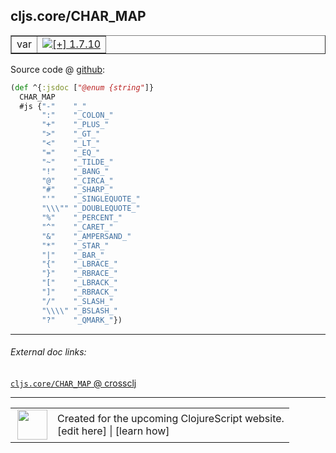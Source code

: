 ## cljs.core/CHAR_MAP



 <table border="1">
<tr>
<td>var</td>
<td><a href="https://github.com/cljsinfo/cljs-api-docs/tree/1.7.10"><img valign="middle" alt="[+] 1.7.10" title="Added in 1.7.10" src="https://img.shields.io/badge/+-1.7.10-lightgrey.svg"></a> </td>
</tr>
</table>









Source code @ [github](https://github.com/clojure/clojurescript/blob/r1.7.58/src/main/cljs/cljs/core.cljs#L274-L299):

```clj
(def ^{:jsdoc ["@enum {string"]}
  CHAR_MAP
  #js {"-"    "_"
       ":"    "_COLON_"
       "+"    "_PLUS_"
       ">"    "_GT_"
       "<"    "_LT_"
       "="    "_EQ_"
       "~"    "_TILDE_"
       "!"    "_BANG_"
       "@"    "_CIRCA_"
       "#"    "_SHARP_"
       "'"    "_SINGLEQUOTE_"
       "\\\"" "_DOUBLEQUOTE_"
       "%"    "_PERCENT_"
       "^"    "_CARET_"
       "&"    "_AMPERSAND_"
       "*"    "_STAR_"
       "|"    "_BAR_"
       "{"    "_LBRACE_"
       "}"    "_RBRACE_"
       "["    "_LBRACK_"
       "]"    "_RBRACK_"
       "/"    "_SLASH_"
       "\\\\" "_BSLASH_"
       "?"    "_QMARK_"})
```

<!--
Repo - tag - source tree - lines:

 <pre>
clojurescript @ r1.7.58
└── src
    └── main
        └── cljs
            └── cljs
                └── <ins>[core.cljs:274-299](https://github.com/clojure/clojurescript/blob/r1.7.58/src/main/cljs/cljs/core.cljs#L274-L299)</ins>
</pre>

-->

---



###### External doc links:

[`cljs.core/CHAR_MAP` @ crossclj](http://crossclj.info/fun/cljs.core.cljs/CHAR_MAP.html)<br>

---

 <table>
<tr><td>
<img valign="middle" align="right" width="48px" src="http://i.imgur.com/Hi20huC.png">
</td><td>
Created for the upcoming ClojureScript website.<br>
[edit here] | [learn how]
</td></tr></table>

[edit here]:https://github.com/cljsinfo/cljs-api-docs/blob/master/cljsdoc/cljs.core/CHAR_MAP.cljsdoc
[learn how]:https://github.com/cljsinfo/cljs-api-docs/wiki/cljsdoc-files

<!--

This information was too distracting to show to readers, but I'll leave it
commented here since it is helpful to:

- pretty-print the data used to generate this document
- and show how to retrieve that data



The API data for this symbol:

```clj
{:ns "cljs.core",
 :name "CHAR_MAP",
 :type "var",
 :source {:code "(def ^{:jsdoc [\"@enum {string\"]}\n  CHAR_MAP\n  #js {\"-\"    \"_\"\n       \":\"    \"_COLON_\"\n       \"+\"    \"_PLUS_\"\n       \">\"    \"_GT_\"\n       \"<\"    \"_LT_\"\n       \"=\"    \"_EQ_\"\n       \"~\"    \"_TILDE_\"\n       \"!\"    \"_BANG_\"\n       \"@\"    \"_CIRCA_\"\n       \"#\"    \"_SHARP_\"\n       \"'\"    \"_SINGLEQUOTE_\"\n       \"\\\\\\\"\" \"_DOUBLEQUOTE_\"\n       \"%\"    \"_PERCENT_\"\n       \"^\"    \"_CARET_\"\n       \"&\"    \"_AMPERSAND_\"\n       \"*\"    \"_STAR_\"\n       \"|\"    \"_BAR_\"\n       \"{\"    \"_LBRACE_\"\n       \"}\"    \"_RBRACE_\"\n       \"[\"    \"_LBRACK_\"\n       \"]\"    \"_RBRACK_\"\n       \"/\"    \"_SLASH_\"\n       \"\\\\\\\\\" \"_BSLASH_\"\n       \"?\"    \"_QMARK_\"})",
          :title "Source code",
          :repo "clojurescript",
          :tag "r1.7.58",
          :filename "src/main/cljs/cljs/core.cljs",
          :lines [274 299]},
 :full-name "cljs.core/CHAR_MAP",
 :full-name-encode "cljs.core/CHAR_MAP",
 :history [["+" "1.7.10"]]}

```

Retrieve the API data for this symbol:

```clj
;; from Clojure REPL
(require '[clojure.edn :as edn])
(-> (slurp "https://raw.githubusercontent.com/cljsinfo/cljs-api-docs/catalog/cljs-api.edn")
    (edn/read-string)
    (get-in [:symbols "cljs.core/CHAR_MAP"]))
```

-->
